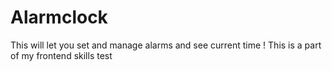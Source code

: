 # Alarmclock

This will let you set and manage alarms and see current time !
This is a part of my frontend skills test
